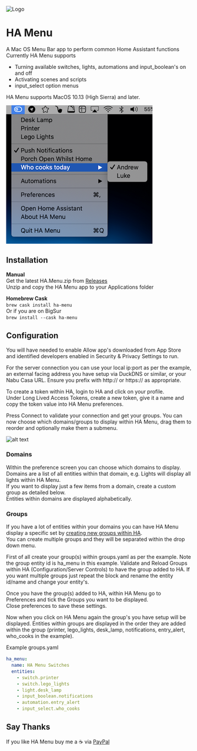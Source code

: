 ![Logo](https://github.com/codechimp-org/ha-menu/blob/master/Art/logo.png)
# HA Menu

A Mac OS Menu Bar app to perform common Home Assistant functions  
Currently HA Menu supports  
* Turning available switches, lights, automations and input_boolean's on and off
* Activating scenes and scripts
* input_select option menus  
  
HA Menu supports MacOS 10.13 (High Sierra) and later.

![alt text](Art/menu.png "HA Menu")

## Installation
**Manual**  
Get the latest HA.Menu.zip from [Releases](https://github.com/codechimp-org/ha-menu/releases)  
Unzip and copy the HA Menu app to your Applications folder

**Homebrew Cask**  
```brew cask install ha-menu```  
Or if you are on BigSur  
```brew install --cask ha-menu```

## Configuration
You will have needed to enable Allow app's downloaded from App Store and identified developers enabled in Security & Privacy Settings to run.  

For the server connection you can use your local ip:port as per the example, an external facing address you have setup via DuckDNS or similar, or your Nabu Casa URL.  Ensure you prefix with http:// or https:// as appropriate.

To create a token within HA, login to HA and click on your profile.  
Under Long Lived Access Tokens, create a new token, give it a name and copy the token value into HA Menu preferences.

Press Connect to validate your connection and get your groups.  You can now choose which domains/groups to display within HA Menu, drag them to reorder and optionally make them a submenu.

![alt text](Art/preferences.png "Preferences")

### Domains

Within the preference screen you can choose which domains to display.  Domains are a list of all entities within that domain, e.g. Lights will display all lights within HA Menu.  
If you want to display just a few items from a domain, create a custom group as detailed below.   
Entities within domains are displayed alphabetically.

### Groups

If you have a lot of entities within your domains you can have HA Menu display a specific set by [creating new groups within HA](https://www.home-assistant.io/integrations/group/).  
You can create multiple groups and they will be separated within the drop down menu.

First of all create your group(s) within groups.yaml as per the example.  Note the group entity id is ha_menu in this example.  Validate and Reload Groups within HA (Configuration/Server Controls) to have the group added to HA. If you want multiple groups just repeat the block and rename the entity id/name and change your entity's.

Once you have the group(s) added to HA, within HA Menu go to Preferences and tick the Groups you want to be displayed.   
Close preferences to save these settings.

Now when you click on HA Menu again the group's you have setup will be displayed.  Entities within groups are displayed in the order they are added within the group (printer, lego_lights, desk_lamp, notifications, entry_alert, who_cooks in the example).  

Example groups.yaml
```yaml
ha_menu:
  name: HA Menu Switches
  entities:
    - switch.printer
    - switch.lego_lights
    - light.desk_lamp
    - input_boolean.notifications
    - automation.entry_alert
    - input_select.who_cooks
```

## Say Thanks
If you like HA Menu buy me a :coffee: via [PayPal](https://www.paypal.me/codechimporg/2)
